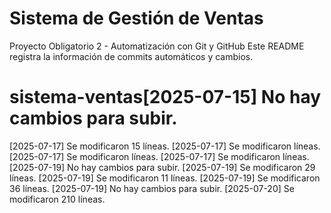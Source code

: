# Sistema de Gestión de Ventas
Proyecto Obligatorio 2 - Automatización con Git y GitHub
Este README registra la información de commits automáticos y cambios.


# sistema-ventas[2025-07-15] No hay cambios para subir.
[2025-07-17] Se modificaron 15 líneas.
[2025-07-17] Se modificaron  líneas.
[2025-07-17] Se modificaron  líneas.
[2025-07-17] Se modificaron  líneas.
[2025-07-19] No hay cambios para subir.
[2025-07-19] Se modificaron 29 líneas.
[2025-07-19] Se modificaron 11 líneas.
[2025-07-19] Se modificaron 36 líneas.
[2025-07-19] No hay cambios para subir.
[2025-07-20] Se modificaron 210 líneas.
